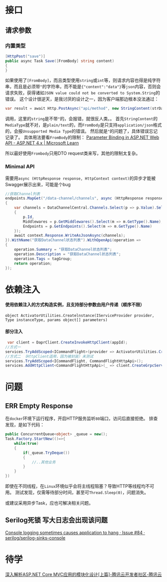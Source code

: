 
# 接口

## 请求参数

### 内置类型

```csharp
[HttpPost("save")]
public async Task Save([FromBody] string content)
{
}
```
如果使用了`[FromBody]`，而且类型使用`string`或`int`等，则请求内容也得是纯字符串，而且是必须带`"`的字符串，而不能是`{"content":"data"}`等`json`内容，否则会请求失败，获得诸如`JSON value could not be converted to System.String`的错误。
这个设计很逆天，是我讨厌的设计之一，因为客户端那边根本没法通过：
```csharp
var result = await Http.PostAsync("api/method", new StringContent(strData));
```
调用，这里的`string`是不带`"`的，会报错，就很反人类。。
首先`StringContent`的`MediaType`就不对，是`plain/text`的，而`FromBody`是只支持`application/json`格式的，会报`Unsupported Media Type`的错误。
然后就是`"`的问题了，具体错误忘记记录了。
具体用法要看`FromBody`的限制：
[Parameter Binding in ASP.NET Web API - ASP.NET 4.x | Microsoft Learn](https://learn.microsoft.com/en-us/aspnet/web-api/overview/formats-and-model-binding/parameter-binding-in-aspnet-web-api#using-frombody)

所以最好使用`Frombody`只用DTO request类来写，其他的限制太复杂。


### Minimal API
需要用`async (HttpResponse response, HttpContext context)`的异步才能被Swagger展示出来，可能是个bug

```cs
//获取Channel列表
endpoints.MapGet("/data-channel/channels", async (HttpResponse response, HttpContext context) =>
{
    var channels = DataChannelCentral.Channels.Select(p => p.Value).Select(p => new
    {
        p.Id,
        Middlewares = p.GetMiddlewares().Select(m => m.GetType().Name),
        Endpoints = p.GetEndpoints().Select(m => m.GetType().Name)
    });
    await context.Response.WriteAsJsonAsync(channels);
}).WithName("获取DataChannel状态列表").WithOpenApi(operation =>
{
    operation.Summary = "获取DataChannel状态列表";
    operation.Description = "获取DataChannel状态列表";
    operation.Tags = tagGroup;
    return operation;
});
```


# 依赖注入

#### 使用依赖注入的方式构造实例，且支持部分参数由用户传递（顺序不限）
`object ActivatorUtilities.Createlnstance(IServiceProvider provider, Type instanceType, params object[] parameters)`

#### 部分注入
```cs
 var client = DaprClient.CreateInvokeHttpClient(appId);
//方式一
services.TryAddScoped<ICommandFlight>(provider => ActivatorUtilities.CreateInstance<CommandFlightHttpApi>(provider, client));
//方式二 （HttpClient适用，因为被封装）未测试
services.TryAddScoped<ICommandFlight, CommandFlightHttpApi>();
services.AddHttpClient<CommandFlightHttpApi>(_ => client.CreateGrpcService<ICommandFlight>());
```


# 问题

## ERR Empty Response
在`docker`环境下运行程序，开启HTTP服务监听`80`端口，访问后直接拒绝。
排查发现，是如下代码：

```cs
public ConcurrentQueue<object> _queue = new();
Task.Factory.StartNew(()=>{
	while(true)
	{
		if(_queue.TryDeque())
		{
			//..其他业务
		}
	}
})
```

即使在不同线程，在`Linux`环境似乎会将主线程阻塞？导致HTTP等线程均不可用。
测试发现，仅需等待部分时间，甚至可`Thread.Sleep(0)`，问题消失。

或建议采用异步Task，应也可解决相关问题。




## Serilog死锁 写大日志会出现该问题
[Console logging sometimes causes application to hang · Issue #84 · serilog/serilog-sinks-console](https://github.com/serilog/serilog-sinks-console/issues/84)







# 待学
[深入解析ASP.NET Core MVC应用的模块化设计[上篇]-腾讯云开发者社区-腾讯云](https://cloud.tencent.com/developer/article/2394132)